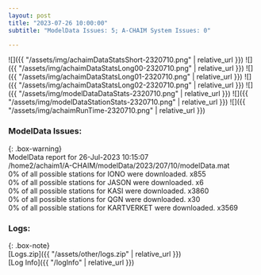 ```yaml
---
layout: post
title: "2023-07-26 10:00:00"
subtitle: "ModelData Issues: 5; A-CHAIM System Issues: 0"

---
```


![]({{ "/assets/img/achaimDataStatsShort-2320710.png" | relative_url }})
![]({{ "/assets/img/achaimDataStatsLong00-2320710.png" | relative_url }})
![]({{ "/assets/img/achaimDataStatsLong01-2320710.png" | relative_url }})
![]({{ "/assets/img/achaimDataStatsLong02-2320710.png" | relative_url }})
![]({{ "/assets/img/modelDataDataStats-2320710.png" | relative_url }})
![]({{ "/assets/img/modelDataStationStats-2320710.png" | relative_url }})
![]({{ "/assets/img/achaimRunTime-2320710.png" | relative_url }})


### ModelData Issues:  
  
{: .box-warning}  
 ModelData report for 26-Jul-2023 10:15:07   
 /home2/achaim1/A-CHAIM/modelData/2023/207/10/modelData.mat   
 0% of all possible stations for IONO were downloaded. x855   
 0% of all possible stations for JASON were downloaded. x6   
 0% of all possible stations for KASI were downloaded. x3860   
 0% of all possible stations for QGN were downloaded. x30   
 0% of all possible stations for KARTVERKET were downloaded. x3569   
  


### Logs:  
  
{: .box-note}  
[Logs.zip]({{ "/assets/other/logs.zip" | relative_url }})  
[Log Info]({{ "/logInfo" | relative_url }})  
